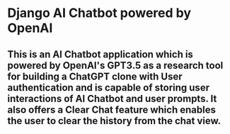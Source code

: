 # Django AI Chatbot powered by OpenAI

## This is an AI Chatbot application which is powered by OpenAI's GPT3.5 as a research tool for building a ChatGPT clone with User authentication and is capable of storing user interactions of AI Chatbot and user prompts. It also offers a Clear Chat feature which enables the user to clear the history from the chat view.